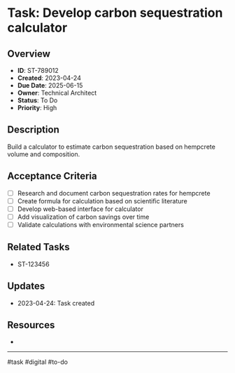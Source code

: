 # Task: Develop carbon sequestration calculator

## Overview
- **ID**: ST-789012
- **Created**: 2023-04-24
- **Due Date**: 2025-06-15
- **Owner**: Technical Architect
- **Status**: To Do
- **Priority**: High

## Description
Build a calculator to estimate carbon sequestration based on hempcrete volume and composition.

## Acceptance Criteria
- [ ] Research and document carbon sequestration rates for hempcrete
- [ ] Create formula for calculation based on scientific literature
- [ ] Develop web-based interface for calculator
- [ ] Add visualization of carbon savings over time
- [ ] Validate calculations with environmental science partners

## Related Tasks
- ST-123456

## Updates
- 2023-04-24: Task created

## Resources
- 

---
#task #digital #to-do 